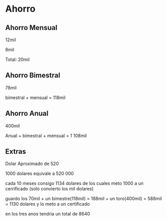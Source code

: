 # Ahorro

## Ahorro Mensual

12mil

8mil

Total: 20mil

## Ahorro Bimestral

78mil

bimestral + mensual = 118mil

## Ahorro Anual

400mil

Anual + bimestral + mensual = 1 108mil

## Extras

Dolar Aproximado de 520

1000 dolares equivale a 520 000

cada 10 meses consigo 1134 dolares de los cuales meto 1000 a un cerrificado (solo convierto los mil dolares)

guardo los 70mil + un bimestre(118mil) = 188mil + un toro(400mil) = 588mil = 1130 dolares y lo meto a un certificado

en los tres anos tendria un total de 8640

